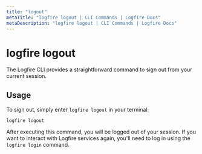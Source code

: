 ```yaml
---
title: "logout"
metaTitle: "logfire logout | CLI Commands | Logfire Docs"
metaDescription: "logfire logout | CLI Commands | Logfire Docs"
---
```



# logfire logout

The Logfire CLI provides a straightforward command to sign out from your current session.

## Usage

To sign out, simply enter `logfire logout` in your terminal:

```terminal
logfire logout
```

After executing this command, you will be logged out of your session. If you want to interact with Logfire services again, you'll need to log in using the `logfire login` command.
